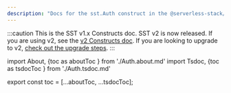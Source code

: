 ```yaml
---
description: "Docs for the sst.Auth construct in the @serverless-stack/resources package"
---
```


:::caution
This is the SST v1.x Constructs doc. SST v2 is now released. If you are using v2, see the [v2 Constructs doc](/constructs). If you are looking to upgrade to v2, [check out the upgrade steps](/upgrade-guide#upgrade-to-v20).
:::

import About, {toc as aboutToc } from './Auth.about.md'
import Tsdoc, {toc as tsdocToc } from './Auth.tsdoc.md'

<About />
<Tsdoc />

export const toc = [...aboutToc, ...tsdocToc];
